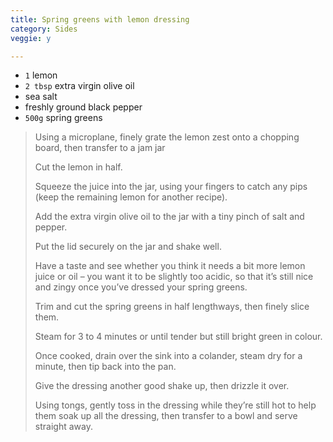 ```yaml
---
title: Spring greens with lemon dressing 
category: Sides
veggie: y

--- 
```

* `1` lemon
* `2 tbsp` extra virgin olive oil
* sea salt
* freshly ground black pepper
* `500g` spring greens
 
> Using a microplane, finely grate the lemon zest onto a chopping board, then transfer to a jam jar
>
> Cut the lemon in half.
>
> Squeeze the juice into the jar, using your fingers to catch any pips (keep the remaining lemon for another recipe).
>
> Add the extra virgin olive oil to the jar with a tiny pinch of salt and pepper.
>
> Put the lid securely on the jar and shake well.
>
> Have a taste and see whether you think it needs a bit more lemon juice or oil – you want it to be slightly too acidic, so that it’s still nice and zingy once you’ve dressed your spring greens.
>
> Trim and cut the spring greens in half lengthways, then finely slice them.
>
> Steam for 3 to 4 minutes or until tender but still bright green in colour.
>
> Once cooked, drain over the sink into a colander, steam dry for a minute, then tip back into the pan.
>
> Give the dressing another good shake up, then drizzle it over.
>
> Using tongs, gently toss in the dressing while they’re still hot to help them soak up all the dressing, then transfer to a bowl and serve straight away.
